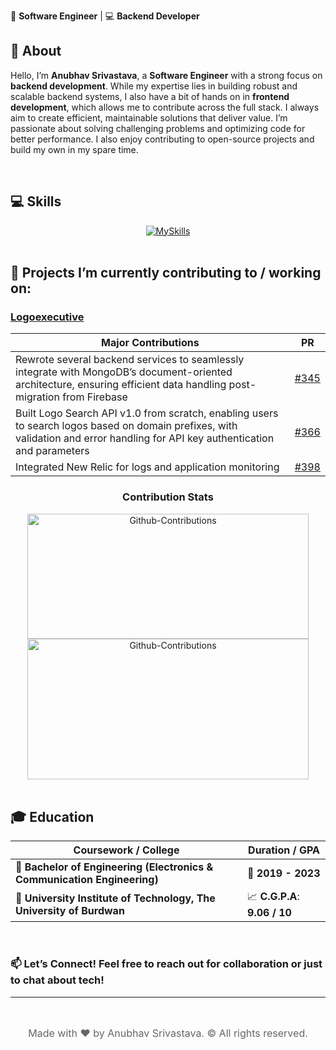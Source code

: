 🚀 **Software Engineer** | 💻 **Backend Developer**

## 👋 About
Hello, I’m **Anubhav Srivastava**, a **Software Engineer** with a strong focus on **backend development**. While my expertise lies in building robust and scalable backend systems, I also have a bit of hands on in **frontend development**, which allows me to contribute across the full stack. I always aim to create efficient, maintainable solutions that deliver value. I’m passionate about solving challenging problems and optimizing code for better performance. I also enjoy contributing to open-source projects and build my own in my spare time.

<br>

## 💻 Skills
<div align="center">
  <a href="https://deltadynamo.github.io/">
    <img src="https://skillicons.dev/icons?i=java,js,ts,nodejs,mongodb,mysql,spring,react,vscode,jest,postman,eclipse,git,githubactions,html,css,python&perline=20" alt="MySkills" />
  </a>
</div>

<br>

## 🔧 Projects I’m currently contributing to / working on:
### [Logoexecutive](https://github.com/TeamShiksha/logoexecutive/pulls?q=is%3Apr+assignee%3ADeltaDynamo+is%3Aclosed)
| **Major Contributions**                                                                                                                                                      | **PR**                                                                                      |
| ---------------------------------------------------------------------------------------------------------------------------------------------------------------------------- | ------------------------------------------------------------------------------------------ |
| Rewrote several backend services to seamlessly integrate with MongoDB’s document-oriented architecture, ensuring efficient data handling post-migration from Firebase         | [#345](https://github.com/TeamShiksha/logoexecutive/pull/345)                              |
| Built Logo Search API v1.0 from scratch, enabling users to search logos based on domain prefixes, with validation and error handling for API key authentication and parameters | [#366](https://github.com/TeamShiksha/logoexecutive/pull/366)                              |
| Integrated New Relic for logs and application monitoring                                                                                                                      | [#398](https://github.com/TeamShiksha/logoexecutive/pull/398)                              |

<div align="center">
  <h3>Contribution Stats</h3>
  <img src="https://github-readme-stats.vercel.app/api?username=DeltaDynamo&theme=blue-green&show_icons=true&hide_border=true&count_private=true&rank_icon=github" width="450" height="200" alt="Github-Contributions"/>
</div>
<div align="center">
  <img src="https://github-readme-streak-stats.herokuapp.com/?user=DeltaDynamo&theme=blue-green&hide_border=true" width="450" height="225" alt="Github-Contributions"/>
</div>

<br>

## 🎓 Education

| **Coursework / College**                                                                            | **Duration / GPA**  |
|-----------------------------------------------------------------------------------------------------|---------------------|
| 📜 **Bachelor of Engineering (Electronics & Communication Engineering)**                      | 📆 **2019 - 2023**     |
| 🏫 **University Institute of Technology, The University of Burdwan**                          | 📈 **C.G.P.A**: **9.06 / 10** |

<br>

### 📫 **Let’s Connect!** Feel free to reach out for collaboration or just to chat about tech!

---
<br>
<div class="footer" align="center" style="text-align: center; font-size: 1rem; color: #666;">
  <p>Made with ❤️ by Anubhav Srivastava. &copy;  All rights reserved.</p>
</div>

